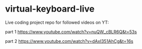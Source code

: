 # virtual-keyboard-live

Live coding project repo for followed videos on YT:

part 1 https://www.youtube.com/watch?v=nuQW_cBLR6Q&t=53s 

part 2 https://www.youtube.com/watch?v=dAxI351AhCg&t=16s
